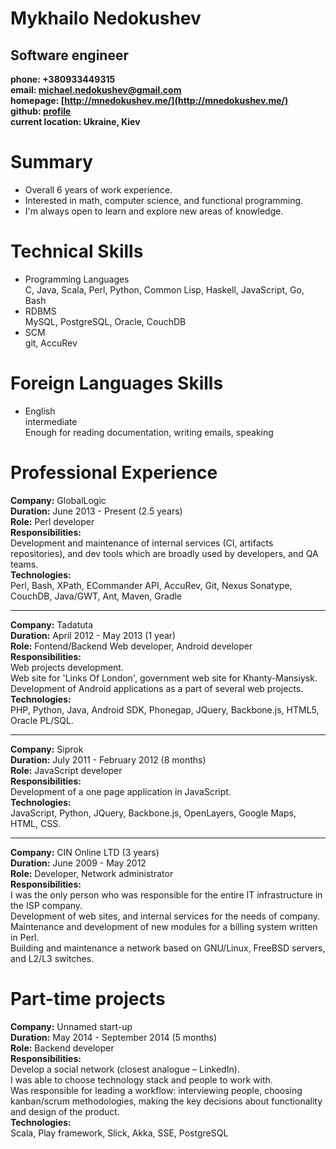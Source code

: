 Mykhailo Nedokushev
=========================
Software engineer
-----------------------

**phone:    +380933449315**  
**email:    michael.nedokushev@gmail.com**  
**homepage: [http://mnedokushev.me/](http://mnedokushev.me/)**  
**github:   [profile](http://github.com/grouzen)**  
**current location: Ukraine, Kiev**  

# Summary
* Overall 6 years of work experience.
* Interested in math, computer science, and functional programming.
* I'm always open to learn and explore new areas of knowledge.

# Technical Skills
* Programming Languages  
  C, Java, Scala, Perl, Python, Common Lisp, Haskell, JavaScript, Go, Bash
* RDBMS  
  MySQL, PostgreSQL, Oracle, CouchDB
* SCM  
  git, AccuRev
  
# Foreign Languages Skills
* English  
  intermediate  
  Enough for reading documentation, writing emails, speaking

# Professional Experience

**Company:**          GlobalLogic  
**Duration:**         June 2013 - Present (2.5 years)  
**Role:**             Perl developer  
**Responsibilities:**  
    Development and maintenance of internal services (CI, artifacts repositories), and dev tools
    which are broadly used by developers, and QA teams.  
**Technologies:**  
    Perl, Bash, XPath, ECommander API, AccuRev, Git, Nexus Sonatype, CouchDB, Java/GWT, Ant, Maven, Gradle

------------------------------------------------------------------------------------------------------------------------

**Company:**          Tadatuta  
**Duration:**         April 2012 - May 2013 (1 year)  
**Role:**             Fontend/Backend Web developer, Android developer  
**Responsibilities:**  
    Web projects development.  
    Web site for 'Links Of London', government web site for Khanty-Mansiysk.  
    Development of Android applications as a part of several web projects.  
**Technologies:**  
    PHP, Python, Java, Android SDK, Phonegap, JQuery, Backbone.js, HTML5, Oracle PL/SQL.   

------------------------------------------------------------------------------------------------------------------------

**Company:**          Siprok  
**Duration:**         July 2011 - February 2012 (8 months)  
**Role:**             JavaScript developer  
**Responsibilities:**  
    Development of a one page application in JavaScript.  
**Technologies:**  
    JavaScript, Python, JQuery, Backbone.js, OpenLayers, Google Maps, HTML, CSS.

------------------------------------------------------------------------------------------------------------------------

**Company:**          CIN Online LTD (3 years)  
**Duration:**         June 2009 - May 2012  
**Role:**             Developer, Network administrator  
**Responsibilities:**  
    I was the only person who was responsible for the entire IT infrastructure in the ISP company.  
    Development of web sites, and internal services for the needs of company.  
    Maintenance and development of new modules for a billing system written in Perl.  
    Building and maintenance a network based on GNU/Linux, FreeBSD servers, and L2/L3 switches.  

# Part-time projects
**Company:**  Unnamed start-up  
**Duration:** May 2014 - September 2014 (5 months)  
**Role:**     Backend developer  
**Responsibilities:**  
    Develop a social network (closest analogue – LinkedIn).  
    I was able to choose technology stack and people to work with.  
    Was responsible for leading a workflow: interviewing people, choosing kanban/scrum methodologies,
    making the key decisions about functionality and design of the product.  
**Technologies:**  
    Scala, Play framework, Slick, Akka, SSE, PostgreSQL
